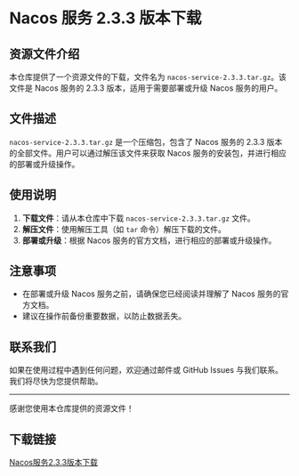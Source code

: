 # Nacos 服务 2.3.3 版本下载

## 资源文件介绍

本仓库提供了一个资源文件的下载，文件名为 `nacos-service-2.3.3.tar.gz`。该文件是 Nacos 服务的 2.3.3 版本，适用于需要部署或升级 Nacos 服务的用户。

## 文件描述

`nacos-service-2.3.3.tar.gz` 是一个压缩包，包含了 Nacos 服务的 2.3.3 版本的全部文件。用户可以通过解压该文件来获取 Nacos 服务的安装包，并进行相应的部署或升级操作。

## 使用说明

1. **下载文件**：请从本仓库中下载 `nacos-service-2.3.3.tar.gz` 文件。
2. **解压文件**：使用解压工具（如 `tar` 命令）解压下载的文件。
3. **部署或升级**：根据 Nacos 服务的官方文档，进行相应的部署或升级操作。

## 注意事项

- 在部署或升级 Nacos 服务之前，请确保您已经阅读并理解了 Nacos 服务的官方文档。
- 建议在操作前备份重要数据，以防止数据丢失。

## 联系我们

如果在使用过程中遇到任何问题，欢迎通过邮件或 GitHub Issues 与我们联系。我们将尽快为您提供帮助。

---

感谢您使用本仓库提供的资源文件！

## 下载链接

[Nacos服务2.3.3版本下载](https://pan.quark.cn/s/fca235bc34c8)